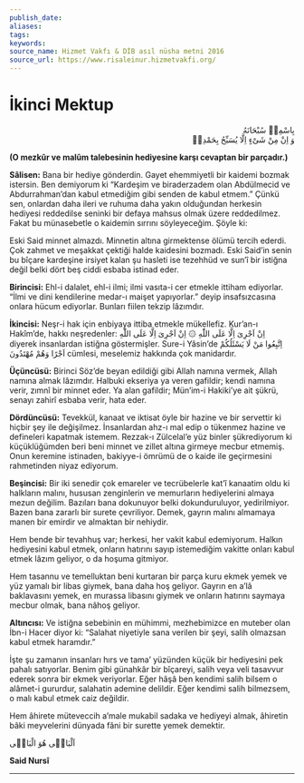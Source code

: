 ```yaml
---
publish_date: 
aliases: 
tags: 
keywords: 
source_name: Hizmet Vakfı & DİB asıl nüsha metni 2016
source_url: https://www.risaleinur.hizmetvakfi.org/
---
```


# İkinci Mektup

<p class="arabic" dir="rtl">بِاسْمِهٖ سُبْحَانَهُ<br/> وَ اِنْ مِنْ شَىْءٍ اِلَّا يُسَبِّحُ بِحَمْدِهٖ</p>

**(O mezkûr ve malûm talebesinin hediyesine karşı cevaptan bir parçadır.)**

**Sâlisen:** Bana bir hediye gönderdin. Gayet ehemmiyetli bir kaidemi bozmak istersin. Ben demiyorum ki “Kardeşim ve biraderzadem olan Abdülmecid ve Abdurrahman’dan kabul etmediğim gibi senden de kabul etmem.” Çünkü sen, onlardan daha ileri ve ruhuma daha yakın olduğundan herkesin hediyesi reddedilse seninki bir defaya mahsus olmak üzere reddedilmez. Fakat bu münasebetle o kaidemin sırrını söyleyeceğim. Şöyle ki:

Eski Said minnet almazdı. Minnetin altına girmektense ölümü tercih ederdi. Çok zahmet ve meşakkat çektiği halde kaidesini bozmadı. Eski Said’in senin bu bîçare kardeşine irsiyet kalan şu hasleti ise tezehhüd ve sun’î bir istiğna değil belki dört beş ciddi esbaba istinad eder.

**Birincisi:** Ehl-i dalalet, ehl-i ilmi; ilmi vasıta-i cer etmekle ittiham ediyorlar. “İlmi ve dini kendilerine medar-ı maişet yapıyorlar.” deyip insafsızcasına onlara hücum ediyorlar. Bunları fiilen tekzip lâzımdır.

**İkincisi:** Neşr-i hak için enbiyaya ittiba etmekle mükellefiz. Kur’an-ı Hakîm’de, hakkı neşredenler: <span class="arabic" dir="rtl">اِنْ اَجْرِىَ اِلَّا عَلَى اللّٰهِ ۞ اِنْ اَجْرِىَ اِلَّا عَلَى اللّٰهِ</span> diyerek insanlardan istiğna göstermişler. Sure-i Yâsin’de <span class="arabic" dir="rtl">اِتَّبِعُوا مَنْ لَا يَسْئَلُكُمْ اَجْرًا وَهُمْ مُهْتَدُونَ</span> cümlesi, meselemiz hakkında çok manidardır.

**Üçüncüsü:** Birinci Söz’de beyan edildiği gibi Allah namına vermek, Allah namına almak lâzımdır. Halbuki ekseriya ya veren gafildir; kendi namına verir, zımnî bir minnet eder. Ya alan gafildir; Mün’im-i Hakiki’ye ait şükrü, senayı zahirî esbaba verir, hata eder.

**Dördüncüsü:** Tevekkül, kanaat ve iktisat öyle bir hazine ve bir servettir ki hiçbir şey ile değişilmez. İnsanlardan ahz-ı mal edip o tükenmez hazine ve defineleri kapatmak istemem. Rezzak-ı Zülcelal’e yüz binler şükrediyorum ki küçüklüğümden beri beni minnet ve zillet altına girmeye mecbur etmemiş. Onun keremine istinaden, bakiyye-i ömrümü de o kaide ile geçirmesini rahmetinden niyaz ediyorum.

**Beşincisi:** Bir iki senedir çok emareler ve tecrübelerle kat’î kanaatim oldu ki halkların malını, hususan zenginlerin ve memurların hediyelerini almaya mezun değilim. Bazıları bana dokunuyor belki dokunduruluyor, yedirilmiyor. Bazen bana zararlı bir surete çevriliyor. Demek, gayrın malını almamaya manen bir emirdir ve almaktan bir nehiydir.

Hem bende bir tevahhuş var; herkesi, her vakit kabul edemiyorum. Halkın hediyesini kabul etmek, onların hatırını sayıp istemediğim vakitte onları kabul etmek lâzım geliyor, o da hoşuma gitmiyor.

Hem tasannu ve temelluktan beni kurtaran bir parça kuru ekmek yemek ve yüz yamalı bir libas giymek, bana daha hoş geliyor. Gayrın en a’lâ baklavasını yemek, en murassa libasını giymek ve onların hatırını saymaya mecbur olmak, bana nâhoş geliyor.

**Altıncısı:** Ve istiğna sebebinin en mühimmi, mezhebimizce en muteber olan İbn-i Hacer diyor ki: “Salahat niyetiyle sana verilen bir şeyi, salih olmazsan kabul etmek haramdır.”

İşte şu zamanın insanları hırs ve tama’ yüzünden küçük bir hediyesini pek pahalı satıyorlar. Benim gibi günahkâr bir bîçareyi, salih veya veli tasavvur ederek sonra bir ekmek veriyorlar. Eğer hâşâ ben kendimi salih bilsem o alâmet-i gururdur, salahatin ademine delildir. Eğer kendimi salih bilmezsem, o malı kabul etmek caiz değildir.

Hem âhirete müteveccih a’male mukabil sadaka ve hediyeyi almak, âhiretin bâki meyvelerini dünyada fâni bir surette yemek demektir.

<span class="arabic" dir="rtl">اَلْبَاقٖى هُوَ الْبَاقٖى</span>

**Said Nursî**

***
